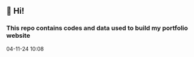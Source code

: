 ## 👋 Hi!
### This repo contains codes and data used to build my portfolio website

04-11-24 10:08







